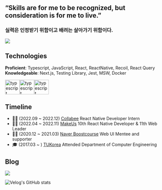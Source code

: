 ## “Skills are for me to be recognized, but consideration is for me to live.” 
### 실력은 인정받기 위함이고 배려는 살아가기 위함이다. 
<a href="https://www.linkedin.com/in/min-heo-a2463b154/">
<img src="https://img.shields.io/badge/LinkedIn-0A66C2?style=for-the-badge&logo=LinkedIn&logoColor=white">
<a/>

## Technologies
**Proficient**: Typescript, JavaScript, React, ReactNative, Recoil, React Query<br/>
**Knowledgeable**: Next.js, Testing Library, Jest, MSW, Docker
<div style="display:flex;">
  <img src="https://media.giphy.com/media/MhAjImzXlNF5r7m3O5/giphy.gif" alt="typescript" width="48px" height="48px" />
  <img src="https://media.giphy.com/media/ln7z2eWriiQAllfVcn/giphy.gif" alt="typescript" width="48px" height="48px" />
  <img src="https://media.giphy.com/media/eNAsjO55tPbgaor7ma/giphy.gif" alt="typescript" width="48px" height="48px" />
</div>

## Timeline
- 🧑‍💻 (2022.09 ~ 2022.12) [Collabee](https://www.collabee.co) React Native Developer Intern
- 🧑‍💻 (2022.04 ~ 2022.11) [MakeUs](https://www.makeus.in/cmc) 10th React Native Developer & 11th Web Leader
- 🙋‍♂️ (2020.12 ~ 2021.03) [Naver Boostcourse](https://www.boostcourse.org/?validMobileApp=true) Web UI Mentee and supporter
- 🎓 (2017.03 ~ ) [TUKorea](https://www.tukorea.ac.kr) Attended Department of Computer Engineering

## Blog
<a href="https://velog.io/@hhhminme">
<img src="https://img.shields.io/badge/velog-20C997?style=for-the-badge&logo=Velog&logoColor=white">
<a/>

![Velog's GitHub stats](https://velog-readme-stats.vercel.app/api/list?name=hhhminme)

